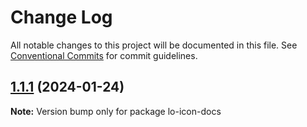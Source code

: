 # Change Log

All notable changes to this project will be documented in this file.
See [Conventional Commits](https://conventionalcommits.org) for commit guidelines.

## [1.1.1](https://github.com/lokesh-coder/lo-icon/compare/v1.1.0...v1.1.1) (2024-01-24)

**Note:** Version bump only for package lo-icon-docs
